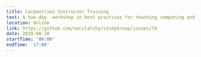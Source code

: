 ```yaml
---
title: Carpentries Instructor Training
text: A two-day  workshop in best practices for teaching computing and data analysis
location: Online
link: https://github.com/smcclatchy/studyGroup/issues/74
date: 2018-08-18
startTime: '09:00'
endTime: '17:00'
---
```

